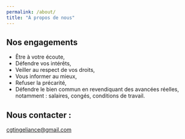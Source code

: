 ```yaml
---
permalink: /about/
title: "À propos de nous"
---
```



## Nos engagements
- Être à votre écoute,
- Défendre vos intérêts,
- Veiller au respect de vos droits,
- Vous informer au mieux,
- Refuser la précarité,
- Défendre le bien commun en revendiquant des avancées réelles, notamment : salaires, congés, conditions de travail.

## Nous contacter :
cgtingeliance@gmail.com